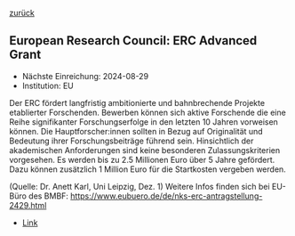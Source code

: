[zurück](/funding/)

## European Research Council: ERC Advanced Grant

* Nächste Einreichung: 2024-08-29
* Institution: EU

Der ERC fördert langfristig ambitionierte und bahnbrechende Projekte etablierter Forschenden. Bewerben können sich aktive Forschende die eine Reihe signifikanter Forschungserfolge in den letzten 10 Jahren vorweisen können. Die Hauptforscher:innen sollten in Bezug auf Originalität und Bedeutung ihrer Forschungsbeiträge führend sein. Hinsichtlich der akademischen Anforderungen sind keine besonderen Zulassungskriterien vorgesehen. Es werden bis zu 2.5 Millionen Euro über 5 Jahre gefördert. Dazu können zusätzlich 1 Million Euro für die Startkosten vergeben werden.

(Quelle: Dr. Anett Karl, Uni Leipzig, Dez. 1)
Weitere Infos finden sich bei EU-Büro des BMBF: https://www.eubuero.de/de/nks-erc-antragstellung-2429.html

* [Link](https://erc.europa.eu/funding/advanced-grants)